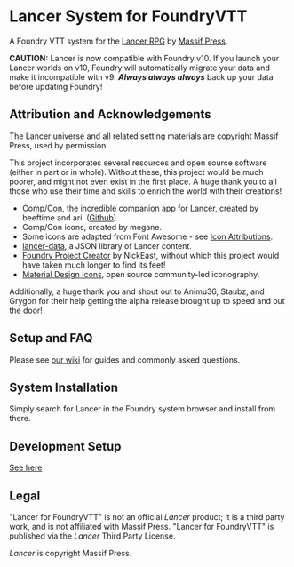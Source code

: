 # Lancer System for FoundryVTT
A Foundry VTT system for the [Lancer RPG](https://massif-press.itch.io/corebook-pdf) by [Massif Press](https://massif-press.itch.io/). 

**CAUTION:** Lancer is now compatible with Foundry v10. If you launch your Lancer worlds on v10, Foundry will automatically migrate your data and make it incompatible with v9. ***Always always always*** back up your data before updating Foundry!

## Attribution and Acknowledgements
The Lancer universe and all related setting materials are copyright Massif Press, used by permission.

This project incorporates several resources and open source software (either in part or in whole). Without these, this project would be much poorer, and might not even exist in the first place. A huge thank you to all those who use their time and skills to enrich the world with their creations!
* [Comp/Con](https://compcon.app), the incredible companion app for Lancer, created by beeftime and ari. ([Github](https://github.com/massif-press/compcon))
* Comp/Con icons, created by megane.
* Some icons are adapted from Font Awesome - see [Icon Attributions](dist/assets/icons/ATTRIBUTION.md).
* [lancer-data](https://github.com/massif-press/lancer-data), a JSON library of Lancer content.
* [Foundry Project Creator](https://gitlab.com/foundry-projects/foundry-pc) by NickEast, without which this project would have taken much longer to find its feet!
* [Material Design Icons](https://materialdesignicons.com/), open source community-led iconography.

Additionally, a huge thank you and shout out to Animu36, Staubz, and Grygon for their help getting the alpha release brought up to speed and out the door!

## Setup and FAQ
Please see [our wiki](https://github.com/Eranziel/foundryvtt-lancer/wiki) for guides and commonly asked questions.

## System Installation
Simply search for Lancer in the Foundry system browser and install from there.

## Development Setup

[See here](https://github.com/Eranziel/foundryvtt-lancer/wiki/Development-Setup)

## Legal
"Lancer for FoundryVTT" is not an official _Lancer_ product; it is a third party work, and is not affiliated with Massif Press. "Lancer for FoundryVTT" is published via the _Lancer_ Third Party License.

_Lancer_ is copyright Massif Press.